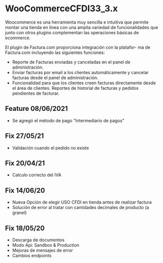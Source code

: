 # WooCommerceCFDI33_3.x

Woocommerce es una herramienta muy sencilla e intuitiva que
permite montar una tienda en línea con una amplia variedad de
funcionalidades que junto con otros plugins complementan las
operaciones básicas de ecommerce.

El plugin de Factura.com proporciona integración con la platafor-
ma de Factura.com incluyendo las siguientes funciones:

- Reporte de Facturas enviadas y canceladas en el panel de administración.
- Enviar facturas por email a los clientes automáticamente y cancelar facturas
desde el panel de administración.
- Funcionalidad para que los clientes creen facturas directamente desde el área
de clientes.
Reportes de historial de facturas y pedidos pendientes de facturar.

## Feature 08/06/2021

- Se agregó el método de pago "Intermediario de pagos"

## Fix 27/05/21

- Validación cuando el pedido no existe

## Fix 20/04/21

- Calculo correcto del IVA

## Fix 14/06/20

- Nueva Opción de elegir USO CFDI en tienda antes de realizar factura
- Solución de error al tratar con cantidades decimales de producto (a granel)

## Fix 18/05/20

- Descarga de documentos
- Modo Api: Sandbox & Production
- Mejoras de mensajes de error
- Cambios endpoints
